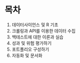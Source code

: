 
<!-- README.md is generated from README.Rmd. Please edit that file -->

# 목차

1.  데이터사이언스 및 R 기초
2.  크롤링과 API를 이용한 데이터 수집
3.  백테스트에 대한 이론과 실습
4.  성과 및 위험 평가하기
5.  포트폴리오 구성하기
6.  자동화 및 문서화
